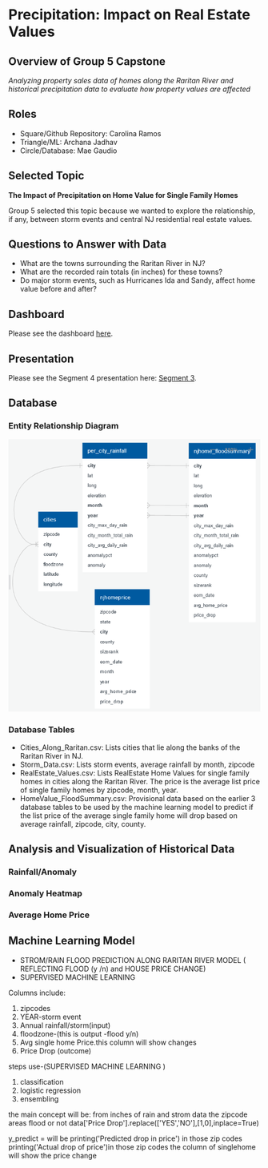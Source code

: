 # Precipitation: Impact on Real Estate Values

## Overview of Group 5 Capstone
*Analyzing property sales data of homes along the Raritan River and historical precipitation data to evaluate how property values are affected*

## Roles
*	Square/Github Repository: Carolina Ramos 
*	Triangle/ML: Archana Jadhav
*	Circle/Database: Mae Gaudio

## Selected Topic
**The Impact of Precipitation on Home Value for Single Family Homes**

Group 5 selected this topic because we wanted to explore the relationship, if any, between storm events and central NJ residential real estate values.  

## Questions to Answer with Data
*   What are the towns surrounding the Raritan River in NJ? 
*   What are the recorded rain totals (in inches) for these towns?
*   Do major storm events, such as Hurricanes Ida and Sandy, affect home value before and after?

## Dashboard
Please see the dashboard [here](https://public.tableau.com/views/Group5_Dashboard_16569394107950/Group5_Dashboard?:language=en-US&:display_count=n&:origin=viz_share_link).

## Presentation
Please see the Segment 4 presentation here: [Segment 3](https://github.com/c-ramos/NJ_Flood_Risk_Capstone/blob/main/Group5_Presentation-Segment3_update.pdf). 

## Database

### Entity Relationship Diagram

![Resources/ERD_NJ_Flood_Risk.png](https://github.com/c-ramos/NJ_Flood_Risk_Capstone/blob/main/Resources/ERD_NJ_Flood_Risk.png)

### Database Tables
*  Cities_Along_Raritan.csv:   Lists cities that lie along the banks of the Raritan River in NJ.
*  Storm_Data.csv:	Lists storm events, average rainfall by month, zipcode
*  RealEstate_Values.csv:   Lists RealEstate Home Values for single family homes in cities along the Raritan River.
							The price is the average list price of single family homes by zipcode, month, year. 
*  HomeValue_FloodSummary.csv:  Provisional data based on the earlier 3 database tables to be used by the machine
								learning model to predict if the list price of the average single family home will
								drop based on average rainfall, zipcode, city, county.

## Analysis and Visualization of Historical Data
### Rainfall/Anomaly
### Anomaly Heatmap
### Average Home Price

## Machine Learning Model
- STROM/RAIN FLOOD PREDICTION ALONG RARITAN RIVER MODEL ( REFLECTING FLOOD (y /n) and HOUSE PRICE CHANGE)
- SUPERVISED MACHINE LEARNING

Columns include:
1.	zipcodes
2.	YEAR-storm event
3.	Annual rainfall/storm(input)
4.	floodzone-(this is output -flood y/n)
5.	Avg single home Price.this column will show changes
6.	Price Drop (outcome) 


steps use-(SUPERVISED  MACHINE LEARNING ) 
1.	classification
2.	logistic regression
3. 	ensembling

the main concept will be: from inches of rain and strom data the zipcode areas flood or not 
data['Price Drop'].replace(['YES','NO'],[1,0],inplace=True)

y_predict = will be 
printing('Predicted drop in price') in those zip codes
printing('Actual drop of price')in those zip codes
the column of singlehome will show the price change
